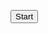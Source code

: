 <head>
  <script src='https://meet.jit.si/external_api.js'></script>
</head>
<body>
 
<button id="start" type="button">Start</button>
<div id="jitsi-container">
</div>
 
<script>
var button = document.querySelector('#start');
var container = document.querySelector('#jitsi-container');
var api = null;
 
button.addEventListener('click', () => {
    var possible = 'ABCDEFGHIJKLMNOPQRSTUVWXYZabcdefghijklmnopqrstuvwxyz0123456789';
    var stringLength = 30;
 
    function pickRandom() {
    return possible[Math.floor(Math.random() * possible.length)];
    }
 
var randomString = Array.apply(null, Array(stringLength)).map(pickRandom).join('');
 
    var domain = "meet.jit.si";
    var options = {
        "roomName": randomString,
        "parentNode": container,
        "width": 600,
        "height": 600,
    };
    api = new JitsiMeetExternalAPI(domain, options);
});
 
</script>
</body>
</html>
